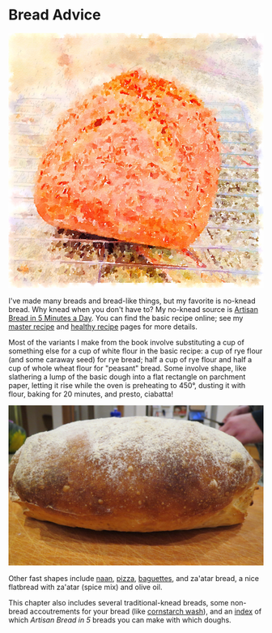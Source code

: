 # Bread Advice

![watercolor rye](../images/ryeno5wc.png)

I've made many breads and bread-like things, but my favorite is no-knead bread.  Why knead when you don't have to?  My no-knead source is [Artisan Bread in 5 Minutes a Day](http://www.artisanbreadinfive.com/).  You can find the basic recipe online; see my [master recipe](../bread/master.md) and [healthy recipe](../bread/healthy.md) pages for more details.

Most of the variants I make from the book involve substituting a cup of something else for a cup of white flour in the basic recipe:  a cup of rye flour (and some caraway seed) for rye bread; half a cup of rye flour and half a cup of whole wheat flour for "peasant" bread.  Some involve shape, like slathering a lump of the basic dough into a flat rectangle on parchment paper, letting it rise while the oven is preheating to 450°, dusting it with flour, baking for 20 minutes, and presto, ciabatta!

![ciabatta](../images/ciabatta.png)

Other fast shapes include [naan](../bread/naan.md), [pizza](../bread/pizzaPizza.md), [baguettes](../bread/baguette.md), and za'atar bread, a nice flatbread with za'atar (spice mix) and olive oil. 

This chapter also includes several traditional-knead breads, some non-bread accoutrements for your bread (like [cornstarch wash](../bread/cornstarch.md)), and an [index](../bread/artisanIndex.md) of which *Artisan Bread in 5* breads you can make with which doughs.

